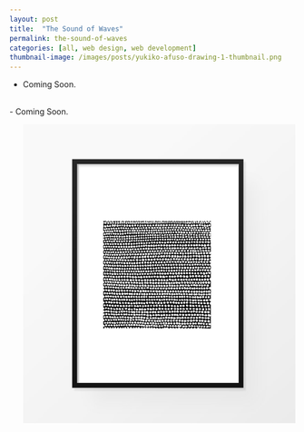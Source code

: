 ```yaml
---
layout: post
title:  "The Sound of Waves"
permalink: the-sound-of-waves
categories: [all, web design, web development]
thumbnail-image: /images/posts/yukiko-afuso-drawing-1-thumbnail.png
---
```


- Coming Soon.

<br>
- Coming Soon.

<div class="clear-float"></div>

<ul class="post-images">
	<img src="/images/posts/yukiko-afuso-drawing-1-pdp_5.jpg" alt="Drawing">
</ul>



